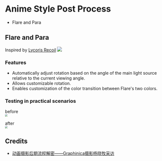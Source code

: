 # Anime Style Post Process


- Flare and Para


## Flare and Para
Inspired by [Lycoris Recoil](https://lycoris-recoil.com/)
![](https://pic.youngmoe.com/1677852309_202303032205687/6401fe95bf363.png)

### Features
- Automatically adjust rotation based on the angle of the main light source relative to the current viewing angle.
- Allows customizable rotation.
- Enables customization of the color transition between Flare's two colors.

### Testing in practical scenarios

before<br>
<img src="https://pic.youngmoe.com/1677770227_202303022316635/6400bdf343b2f.png" style="zoom:50%;" />

after<br>
<img src="https://pic.youngmoe.com/1677770254_202303022317668/6400be0eb55c0.png" style="zoom:50%;" />





## Credits
- [动画摄影后期流程解密——Graphinica摄影杨晓牧采访](https://zhuanlan.zhihu.com/p/20202161)